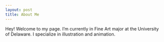 ```yaml
---
layout: post
title: About Me
---
```


Hey! Welcome to my page. I’m currently in Fine Art major at the University of Delaware. I specialize in illustration and animation. 